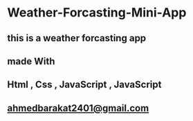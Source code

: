 # Weather-Forcasting-Mini-App

## this is a  weather forcasting app

##  made With 

## Html , Css , JavaScript , JavaScript


## ahmedbarakat2401@gmail.com

